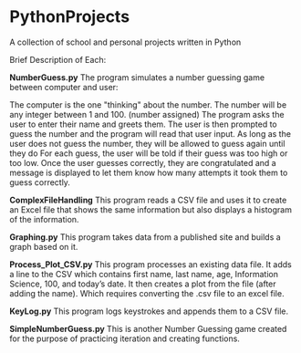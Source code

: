 # PythonProjects
A collection of school and personal projects written in Python

Brief Description of Each:

**NumberGuess.py**
The program simulates a number guessing game between computer and user:

The computer is the one "thinking" about the number. The number will be any integer between 1 and 100. (number assigned)
The program asks the user to enter their name and greets them.
The user is then prompted to guess the number and the program will read that user input.
As long as the user does not guess the number, they will be allowed to guess again until they do
For each guess, the user will be told if their guess was too high or too low. Once the user guesses correctly, they are congratulated and a message is displayed to let them know how many attempts it took them to guess correctly.

**ComplexFileHandling**
This program reads a CSV file and uses it to create an Excel file that shows the same information but also displays a histogram of the information. 

**Graphing.py**
This program takes data from a published site and builds a graph based on it.  

**Process_Plot_CSV.py**
This program processes an existing data file. It adds a line to the CSV which contains first name, last name, age, Information Science, 100, and today’s date. It then creates a plot from the file (after adding the name). Which requires converting the .csv file to an excel file.

**KeyLog.py**
This program logs keystrokes and appends them to a CSV file. 

**SimpleNumberGuess.py**
This is another Number Guessing game created for the purpose of practicing iteration and creating functions.


